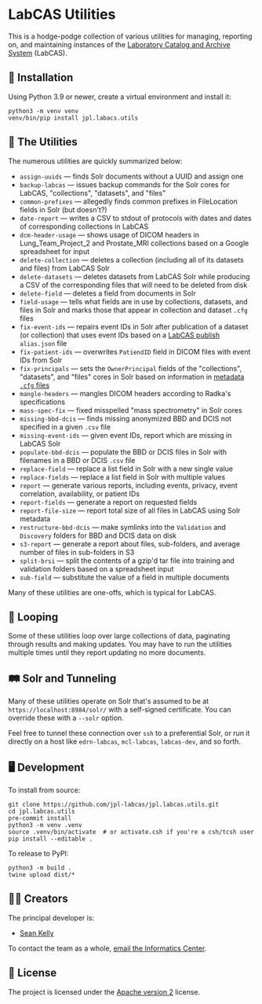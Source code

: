 # LabCAS Utilities

This is a hodge-podge collection of various utilities for managing, reporting on, and maintaining instances of the [Laboratory Catalog and Archive System](https://github.com/jpl-labcas) (LabCAS).


## 📀 Installation

Using Python 3.9 or newer, create a virtual environment and install it:

    python3 -m venv venv
    venv/bin/pip install jpl.labacs.utils


## 🔧 The Utilities

The numerous utilities are quickly summarized below:

- `assign-uuids` — finds Solr documents without a UUID and assign one
- `backup-labcas` — issues backup commands for the Solr cores for LabCAS, "collections", "datasets", and "files"
- `common-prefixes` — allegedly finds common prefixes in FileLocation fields in Solr (but doesn't?)
- `date-report` — writes a CSV to stdout of protocols with dates and dates of corresponding collections in LabCAS
- `dcm-header-usage` — shows usage of DICOM headers in Lung_Team_Project_2 and Prostate_MRI collections based on a Google spreadsheet for input
- `delete-collection` — deletes a collection (including all of its datasets and files) from LabCAS Solr
- `delete-datasets` — deletes datasets from LabCAS Solr while producing a CSV of the corresponding files that will need to be deleted from disk
- `delete-field` — deletes a field from documents in Solr
- `field-usage` — tells what fields are in use by collections, datasets, and files in Solr and marks those that appear in collection and dataset `.cfg` files
- `fix-event-ids` — repairs event IDs in Solr after publication of a dataset (or collection) that uses event IDs based on a [LabCAS publish](https://github.com/jpl-labcas/publish) `alias.json` file
- `fix-patient-ids` — overwrites `PatiendID` field in DICOM files with event IDs from Solr
- `fix-principals` — sets the `OwnerPrincipal` fields of the "collections", "datasets", and "files" cores in Solr based on information in [metadata `.cfg` files](https://github.com/EDRN/EDRN-metadata)
- `mangle-headers` — mangles DICOM headers according to Radka's specifications
- `mass-spec-fix` — fixed misspelled "mass spectrometry" in Solr cores
- `missing-bbd-dcis` — finds missing anonymized BBD and DCIS not specified in a given `.csv` file
- `missing-event-ids` — given event IDs, report which are missing in LabCAS Solr
- `populate-bbd-dcis` — populate the BBD or DCIS files in Solr with filenames in a BBD or DCIS `.csv` file
- `replace-field` — replace a list field in Solr with a new single value
- `replace-fields` — replace a list field in Solr with multiple values
- `report` — generate various reports, including events, privacy, event correlation, availability, or patient IDs
- `report-fields` — generate a report on requested fields
- `report-file-size` — report total size of all files in LabCAS using Solr metadata
- `restructure-bbd-dcis` — make symlinks into the `Validation` and `Discovery` folders for BBD and DCIS data on disk
- `s3-report` — generate a report about files, sub-folders, and average number of files in sub-folders in S3
- `split-brsi` — split the contents of a gzip'd tar file into training and validation folders based on a spreadsheet input
- `sub-field` — substitute the value of a field in multiple documents

Many of these utilities are one-offs, which is typical for LabCAS.


## 🔁 Looping

Some of these utilities loop over large collections of data, paginating through results and making updates. You may have to run the utilities multiple times until they report updating no more documents.


## 🛤️ Solr and Tunneling

Many of these utilities operate on Solr that's assumed to be at `https://localhost:8984/solr/` with a self-signed certificate. You can override these with a `--solr` option.

Feel free to tunnel these connection over `ssh` to a preferential Solr, or run it directly on a host like `edrn-labcas`, `mcl-labcas`, `labcas-dev`, and so forth.


## 🖥️ Development

To install from source:

    git clone https://github.com/jpl-labcas/jpl.labcas.utils.git
    cd jpl.labcas.utils
    pre-commit install
    python3 -m venv .venv
    source .venv/bin/activate  # or activate.csh if you're a csh/tcsh user
    pip install --editable .

To release to PyPI:

    python3 -m build .
    twine upload dist/*


## 👩‍🎨 Creators

The principal developer is:

- [Sean Kelly](https://github.com/nutjob4life)

To contact the team as a whole, [email the Informatics Center](mailto:ic-portal@jpl.nasa.gov).

## 📃 License

The project is licensed under the [Apache version 2](LICENSE.md) license.

